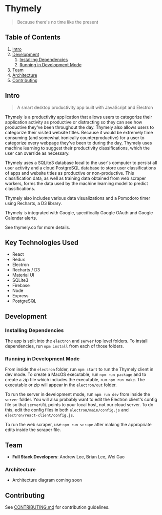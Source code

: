 # Thymely

> Because there's no time like the present


## Table of Contents

1. [Intro](#Intro)
1. [Development](#development)
    1. [Installing Dependencies](#installing-dependencies)
    1. [Running in Development Mode](#running-in-development-mode)
1. [Team](#team)
1. [Architecture](#architecture)
1. [Contributing](#contributing)

## Intro

> A smart desktop productivity app built with JavaScript and Electron

Thymely is a productivity application that allows users to categorize their application activity as productive or distracting so they can see how productive they've been throughout the day.  Thymely also allows users to categorize their visited website titles.  Because it would be extremely time consuming (and somewhat ironically counterproductive) for a user to categorize every webpage they've been to during the day, Thymely uses machine learning to suggest their productivity classifications, which the user can override as necessary.

Thymely uses a SQLite3 database local to the user's computer to persist all user activity and a cloud PostgreSQL database to store user classifications of apps and website titles as productive or non-productive.  This classification data, as well as training data obtained from web scraper workers, forms the data used by the machine learning model to predict classifications.

Thymely also includes various data visualizations and a Pomodoro timer using Recharts, a D3 library.

Thymely is integrated with Google, specifically Google OAuth and Google Calendar alerts.

See thymely.co for more details.

## Key Technologies Used

- React
- Redux
- Electron
- Recharts / D3
- Material UI
- SQLite3
- Firebase
- Node
- Express
- PostgreSQL

## Development

### Installing Dependencies

The app is split into the `electron` and `server` top level folders.  To install dependencies, run `npm install` from each of those folders.

### Running in Development Mode
From inside the `electron` folder, run `npm start` to run the Thymely client in dev mode.  To create a MacOS executable, run `npm run package` and to create a zip file which includes the executable, run `npm run make`.  The executable or zip will appear in the `electron/out` folder.

To run the server in development mode, run `npm run dev` from inside the `server` folder.  You will also probably want to edit the Electron client's config file so that `serverURL` points to your local host, not our cloud server.  To do this, edit the config files in both `electron/main/config.js` and `electron/react-client/config.js`.

To run the web scraper, use `npm run scrape` after making the appropriate edits inside the scraper file.

## Team

  - __Full Stack Developers__: Andrew Lee, Brian Lee, Wei Gao

### Architecture

  - Architecture diagram coming soon

## Contributing

See [CONTRIBUTING.md](CONTRIBUTING.md) for contribution guidelines.